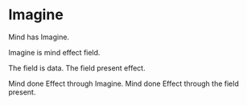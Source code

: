# Imagine

Mind has Imagine.

Imagine is mind effect field.

The field is data.
The field present effect.

Mind done Effect through Imagine.
Mind done Effect through the field present.